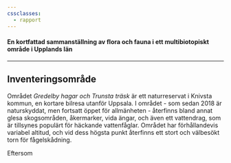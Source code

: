 ```yaml
---
cssclasses:
  - rapport
---
```

#### En kortfattad sammanställning av flora och fauna i ett multibiotopiskt område i Upplands län
---
## Inventeringsområde
Området *Gredelby hagar och Trunsta träsk* är ett naturreservat i Knivsta kommun, en kortare bilresa utanför Uppsala. I området - som sedan 2018 är naturskyddat, men fortsatt öppet för allmänheten - återfinns bland annat glesa skogsområden, åkermarker, vida ängar, och även ett vattendrag, som är tillsynes populärt för häckande vattenfåglar. Området har förhållandevis variabel altitud, och vid dess högsta punkt återfinns ett stort och välbesökt torn för fågelskådning.  

Eftersom